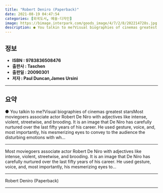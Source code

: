 ```yaml
---
title: "Robert Deniro (Paperback)"
date: 2021-08-19 04:47:54
categories: [외국도서, 예술-디자인]
image: https://bimage.interpark.com/goods_image/4/7/2/8/202214728s.jpg
description: ● You talkin to me?Visual biographies of cinemas greatest starsMost moviegoers associate actor Robert De Niro with adjectives like intense, violent, streetwise
---
```


## **정보**

- **ISBN : 9783836508476**
- **출판사 : Taschen**
- **출판일 : 20090301**
- **저자 : Paul Duncan,James Ursini**

------



## **요약**

●  You talkin to me?Visual biographies of cinemas greatest starsMost moviegoers associate actor Robert De Niro with adjectives like intense, violent, streetwise, and brooding. It is an image that De Niro has carefully nurtured over the last fifty years of his career. He used gesture, voice, and, most importantly, his mesmerizing eyes to convey to the audience the disturbing emotions with wh...

------

Most moviegoers associate actor Robert De Niro with adjectives like intense, violent, streetwise, and brooding. It is an image that De Niro has carefully nurtured over the last fifty years of his career. He used gesture, voice, and, most importantly, his mesmerizing eyes to... 

------


Robert Deniro (Paperback) 

------


